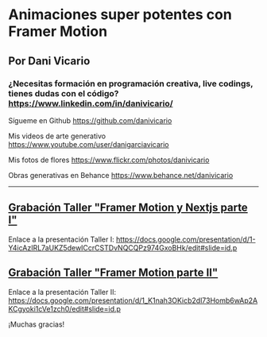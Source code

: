 # Animaciones super potentes con Framer Motion

## Por Dani Vicario

### ¿Necesitas formación en programación creativa, live codings, tienes dudas con el código? https://www.linkedin.com/in/danivicario/

Sígueme en Github
https://github.com/danivicario

Mis videos de arte generativo
https://www.youtube.com/user/danigarciavicario

Mis fotos de flores
https://www.flickr.com/photos/danivicario

Obras generativas en Behance
https://www.behance.net/danivicario

---

## [Grabación Taller "Framer Motion y Nextjs parte I"](https://youtu.be/M7mBLuQ1_34)
Enlace a la presentación Taller I: 
https://docs.google.com/presentation/d/1-Y4icAzIRL7aUKZ5dewICcrCSTDvNQCQPz974GxoBHk/edit#slide=id.p

## [Grabación Taller "Framer Motion parte II"](https://youtu.be/xS-nyimWKRM)

Enlace a la presentación Taller II: https://docs.google.com/presentation/d/1_K1nah3OKicb2dl73Homb6wAp2AKCgyoki1cVe1zch0/edit#slide=id.p

¡Muchas gracias!

